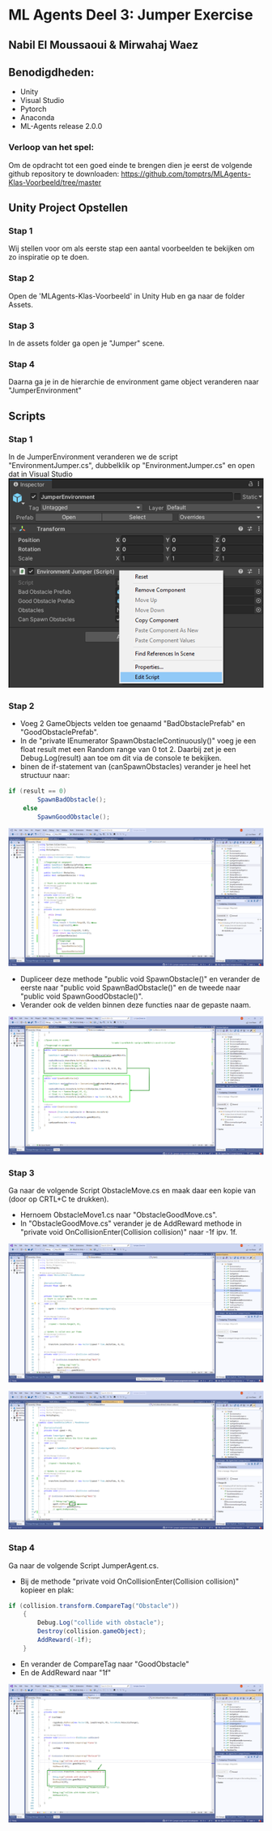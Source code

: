# ML Agents Deel 3: Jumper Exercise

## Nabil El Moussaoui & Mirwahaj Waez


## Benodigdheden:
-   Unity
-   Visual Studio
-   Pytorch
-   Anaconda
-   ML-Agents release 2.0.0

### Verloop van het spel:

Om de opdracht tot een goed einde te brengen dien je eerst de volgende github repository te downloaden: 
https://github.com/tomptrs/MLAgents-Klas-Voorbeeld/tree/master

## Unity Project Opstellen

### Stap 1

Wij stellen voor om als eerste stap een aantal voorbeelden te bekijken om zo inspiratie op te doen.

### Stap 2

Open de 'MLAgents-Klas-Voorbeeld' in Unity Hub en ga naar de folder Assets.

### Stap 3

In de assets folder ga open je "Jumper" scene.

### Stap 4

Daarna ga je in de hierarchie de environment game object veranderen naar "JumperEnvironment"

## Scripts

### Stap 1
In de JumperEnvironment veranderen we de script "EnvironmentJumper.cs", dubbelklik op "EnvironmentJumper.cs" en open dat in Visual Studio
![](Screenshots/DubbelklikEnvironmentJumperCs.png)

### Stap 2
- Voeg 2 GameObjects velden toe genaamd "BadObstaclePrefab" en "GoodObstaclePrefab".
- In de "private IEnumerator SpawnObstacleContinuously()" voeg je een float result met een Random range van 0 tot 2. Daarbij zet je een Debug.Log(result) aan toe om dit via de console te bekijken.
- binen de if-statement van (canSpawnObstacles) verander je heel het structuur naar:
```csharp
if (result == 0)
        SpawnBadObstacle();
    else
        SpawnGoodObstacle();
```
![](Screenshots/EnvironmentJumper01.png)

- Dupliceer deze methode "public void SpawnObstacle()" en verander de eerste naar "public void SpawnBadObstacle()" en de tweede naar "public void SpawnGoodObstacle()".
- Verander ook de velden binnen deze functies naar de gepaste naam.

![](Screenshots/EnvironmentJumper02.png)

### Stap 3
Ga naar de volgende Script ObstacleMove.cs en maak daar een kopie van (door op CRTL+C te drukken).
- Hernoem ObstacleMove1.cs naar "ObstacleGoodMove.cs".
- In "ObstacleGoodMove.cs" verander je de AddReward methode in "private void OnCollisionEnter(Collision collision)" naar -1f ipv. 1f.

![](Screenshots/ObstacleMove.png)

![](Screenshots/ObstacleGoodMove.png)

### Stap 4
Ga naar de volgende Script JumperAgent.cs.
- Bij de methode "private void OnCollisionEnter(Collision collision)" kopieer en plak:
```csharp
if (collision.transform.CompareTag("Obstacle"))
    {
        Debug.Log("collide with obstacle");
        Destroy(collision.gameObject);
        AddReward(-1f);           
    }
```
- En verander de CompareTag naar "GoodObstacle"
- En de AddReward naar "1f"

![](Screenshots/JumperAgent.png)



